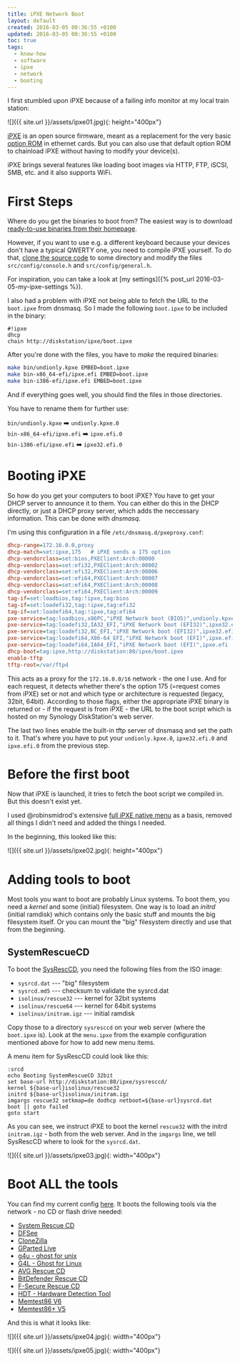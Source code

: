 ```yaml
---
title: iPXE Network Boot
layout: default
created: 2016-03-05 00:36:55 +0100
updated: 2016-03-05 00:36:55 +0100
toc: true
tags:
  - know-how
  - software
  - ipxe
  - network
  - booting
---
```

I first stumbled upon iPXE because of a failing info monitor at my local train
station:

![]({{ site.url }}/assets/ipxe01.jpg){: height="400px"}

[iPXE](http://ipxe.org/) is an open source firmware, meant as a replacement for
the very basic [option ROM](https://en.wikipedia.org/wiki/Option_ROM#Network_boot_ROM)
in ethernet cards. But you can also use that default option ROM to chainload
iPXE without having to modify your device(s).

iPXE brings several features like loading boot images via HTTP, FTP, iSCSI, SMB,
etc. and it also supports WiFi.


First Steps
===========

Where do you get the binaries to boot from? The easiest way is to download
[ready-to-use binaries from their homepage](http://ipxe.org/download).

However, if you want to use e.g. a different keyboard because your devices
don't have a typical QWERTY one, you need to compile iPXE yourself. To do that,
[clone the source code](http://ipxe.org/download) to some directory and modify
the files `src/config/console.h` and `src/config/general.h`.

For inspiration, you can take a look at [my settings]({% post_url 2016-03-05-my-ipxe-settings %}).

I also had a problem with iPXE not being able to fetch the URL to the
`boot.ipxe` from dnsmasq. So I made the following `boot.ipxe` to be included in
the binary:

```
#!ipxe
dhcp
chain http://diskstation/ipxe/boot.ipxe
```

After you're done with the files, you have to *make* the required binaries:

```bash
make bin/undionly.kpxe EMBED=boot.ipxe
make bin-x86_64-efi/ipxe.efi EMBED=boot.ipxe
make bin-i386-efi/ipxe.efi EMBED=boot.ipxe
```

And if everything goes well, you should find the files in those directories.

You have to rename them for further use:

`bin/undionly.kpxe` :arrow_right: `undionly.kpxe.0`  
`bin-x86_64-efi/ipxe.efi` :arrow_right: `ipxe.efi.0`  
`bin-i386-efi/ipxe.efi` :arrow_right: `ipxe32.efi.0`


Booting iPXE
============

So how do you get your computers to boot iPXE? You have to get your DHCP server
to announce it to them. You can either do this in the DHCP directly, or just a
DHCP proxy server, which adds the neccessary information. This can be done with
*dnsmasq*.

I'm using this configuration in a file `/etc/dnsmasq.d/pxeproxy.conf`:

```ini
dhcp-range=172.16.0.0,proxy
dhcp-match=set:ipxe,175   # iPXE sends a 175 option
dhcp-vendorclass=set:bios,PXEClient:Arch:00000
dhcp-vendorclass=set:efi32,PXEClient:Arch:00002
dhcp-vendorclass=set:efi32,PXEClient:Arch:00006
dhcp-vendorclass=set:efi64,PXEClient:Arch:00007
dhcp-vendorclass=set:efi64,PXEClient:Arch:00008
dhcp-vendorclass=set:efi64,PXEClient:Arch:00009
tag-if=set:loadbios,tag:!ipxe,tag:bios
tag-if=set:loadefi32,tag:!ipxe,tag:efi32
tag-if=set:loadefi64,tag:!ipxe,tag:efi64
pxe-service=tag:loadbios,x86PC,"iPXE Network boot (BIOS)",undionly.kpxe
pxe-service=tag:loadefi32,IA32_EFI,"iPXE Network boot (EFI32)",ipxe32.efi
pxe-service=tag:loadefi32,BC_EFI,"iPXE Network boot (EFI32)",ipxe32.efi
pxe-service=tag:loadefi64,X86-64_EFI,"iPXE Network boot (EFI)",ipxe.efi
pxe-service=tag:loadefi64,IA64_EFI,"iPXE Network boot (EFI)",ipxe.efi
dhcp-boot=tag:ipxe,http://diskstation:80/ipxe/boot.ipxe
enable-tftp
tftp-root=/var/ftpd
```

This acts as a proxy for the `172.16.0.0/16` network - the one I use. And for
each request, it detects whether there's the option 175 (=request comes from
iPXE) set or not and which type or architecture is requested (legacy, 32bit,
64bit). According to those flags, either the appropriate iPXE binary is returned
or - if the request is from iPXE - the URL to the boot script which is hosted
on my Synology DiskStation's web server.

The last two lines enable the built-in tftp server of dnsmasq and set the path
to it. That's where you have to put your `undionly.kpxe.0`, `ipxe32.efi.0` and
`ipxe.efi.0` from the previous step.


Before the first boot
=====================

Now that iPXE is launched, it tries to fetch the boot script we compiled in.
But this doesn't exist yet.

I used @robinsmidrod's extensive [full iPXE native menu](https://gist.github.com/robinsmidsrod/2234639)
as a basis, removed all things I didn't need and added the things I needed.

In the beginning, this looked like this:

![]({{ site.url }}/assets/ipxe02.jpg){: height="400px"}


Adding tools to boot
====================

Most tools you want to boot are probably Linux systems. To boot them, you need
a *kernel* and some (initial) filesystem. One way is to load an *initrd*
(initial ramdisk) which contains only the basic stuff and mounts the big
filesystem itself. Or you can mount the "big" filesystem directly and use that
from the beginning.


SystemRescueCD
-------------- 

To boot the [SysRescCD](https://www.system-rescue-cd.org/), you need the
following files from the ISO image:

* `sysrcd.dat` --- "big" filesystem
* `sysrcd.md5` --- checksum to validate the sysrcd.dat
* `isolinux/rescue32` --- kernel for 32bit systems
* `isolinux/rescue64` --- kernel for 64bit systems
* `isolinux/initram.igz` --- initial ramdisk

Copy those to a directory `sysresccd` on your web server (where the `boot.ipxe`
is). Look at the `menu.ipxe` from the example configuration mentioned above for
how to add new menu items.

A menu item for SysRescCD could look like this:

```
:srcd
echo Booting SystemRescueCD 32bit
set base-url http://diskstation:80/ipxe/sysresccd/
kernel ${base-url}isolinux/rescue32
initrd ${base-url}isolinux/initram.igz
imgargs rescue32 setkmap=de dodhcp netboot=${base-url}sysrcd.dat
boot || goto failed
goto start
```

As you can see, we instruct iPXE to boot the kernel `rescue32` with the initrd
`initram.igz` - both from the web server. And in the `imgargs` line, we tell
SysRescCD where to look for the `sysrcd.dat`.

![]({{ site.url }}/assets/ipxe03.jpg){: width="400px"}


Boot ALL the tools
==================

You can find my current config [here](https://github.com/mbirth/ipxe-config).
It boots the following tools via the network - no CD or flash drive needed:

* [System Rescue CD](https://www.system-rescue-cd.org/)
* [DFSee](http://www.dfsee.com/)
* [CloneZilla](http://clonezilla.org/)
* [GParted Live](http://gparted.org/livecd.php)
* [g4u - ghost for unix](http://www.feyrer.de/g4u/)
* [G4L - Ghost for Linux](https://sourceforge.net/projects/g4l/)
* [AVG Rescue CD](http://www.avg.com/ww-en/avg-rescue-cd)
* [BitDefender Rescue CD](http://www.bitdefender.com/support/how-to-create-a-bitdefender-rescue-cd-627.html)
* [F-Secure Rescue CD](https://www.f-secure.com/en/web/labs_global/rescue-cd)
* [HDT - Hardware Detection Tool](http://www.hdt-project.org/)
* [Memtest86 V6](http://www.memtest86.com/)
* [Memtest86+ V5](http://www.memtest.org/)

And this is what it looks like:

![]({{ site.url }}/assets/ipxe04.jpg){: width="400px"}

![]({{ site.url }}/assets/ipxe05.jpg){: width="400px"}

